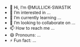 - 👋 Hi, I’m @MULLICK-SWASTIK
- 👀 I’m interested in ...
- 🌱 I’m currently learning ...
- 💞️ I’m looking to collaborate on ...
- 📫 How to reach me ...
- 😄 Pronouns: ...
- ⚡ Fun fact: ...

<!---
MULLICK-SWASTIK/MULLICK-SWASTIK is a ✨ special ✨ repository because its `README.md` (this file) appears on your GitHub profile.
You can click the Preview link to take a look at your changes.
--->
